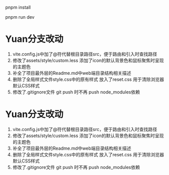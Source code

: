 pnpm install

pnpm run dev

# Yuan分支改动
1. vite.config.js中加了@符代替根目录路径src，便于路由和引入时查找路径
2. 修改了assets/style/custom.less 添加了icon的默认背景色和鼠标聚焦时呈现的主题色
3. 补全了项目最外层的Readme.md中web端目录结构相关描述
4. 删除了全局样式文件style.css中的原有样式 放入了reset.css 用于清除浏览器默认CSS样式
5. 修改了.gitignore文件 git push 时不再 push node_modules依赖

# Yuan分支改动
1. vite.config.js中加了@符代替根目录路径src，便于路由和引入时查找路径
2. 修改了assets/style/custom.less 添加了icon的默认背景色和鼠标聚焦时呈现的主题色
3. 补全了项目最外层的Readme.md中web端目录结构相关描述
4. 删除了全局样式文件style.css中的原有样式 放入了reset.css 用于清除浏览器默认CSS样式
5. 修改了.gitignore文件 git push 时不再 push node_modules依赖